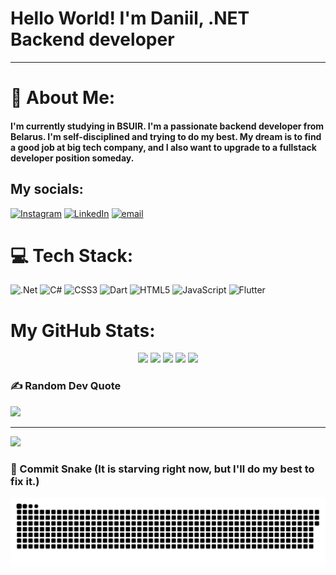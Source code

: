 # Hello World! I'm Daniil, .NET Backend developer

---

# 💫 About Me:

#### I'm currently studying in BSUIR. I'm a passionate backend developer from Belarus. I'm self-disciplined and trying to do my best. My dream is to find a good job at big tech company, and I also want to upgrade to a fullstack developer position someday.

## My socials:

[![Instagram](https://img.shields.io/badge/Instagram-%23E4405F.svg?logo=Instagram&logoColor=white)](https://www.instagram.com/rudenia_daniil/) [![LinkedIn](https://img.shields.io/badge/LinkedIn-%230077B5.svg?logo=linkedin&logoColor=white)](https://www.linkedin.com/in/daniil-rudzenia/) [![email](https://img.shields.io/badge/Email-D14836?logo=gmail&logoColor=white)](mailto:daniilrudzenia@gmail.com)

# 💻 Tech Stack:

![.Net](https://img.shields.io/badge/.NET-5C2D91?style=for-the-badge&logo=.net&logoColor=white) ![C#](https://img.shields.io/badge/c%23-%23239120.svg?style=for-the-badge&logo=csharp&logoColor=white) ![CSS3](https://img.shields.io/badge/css3-%231572B6.svg?style=for-the-badge&logo=css3&logoColor=white) ![Dart](https://img.shields.io/badge/dart-%230175C2.svg?style=for-the-badge&logo=dart&logoColor=white) ![HTML5](https://img.shields.io/badge/html5-%23E34F26.svg?style=for-the-badge&logo=html5&logoColor=white) ![JavaScript](https://img.shields.io/badge/javascript-%23323330.svg?style=for-the-badge&logo=javascript&logoColor=%23F7DF1E) ![Flutter](https://img.shields.io/badge/Flutter-%2302569B.svg?style=for-the-badge&logo=Flutter&logoColor=white)

# My GitHub Stats:

<div align="center" >

![](http://github-profile-summary-cards.vercel.app/api/cards/profile-details?username=Rudzeniapol&theme=dark)
![](http://github-profile-summary-cards.vercel.app/api/cards/repos-per-language?username=Rudzeniapol&theme=dark)
![](http://github-profile-summary-cards.vercel.app/api/cards/most-commit-language?username=Rudzeniapol&theme=dark)
![](http://github-profile-summary-cards.vercel.app/api/cards/stats?username=Rudzeniapol&theme=dark)
![](http://github-profile-summary-cards.vercel.app/api/cards/productive-time?username=Rudzeniapol&theme=dark&utcOffset=3)

</div>

### ✍️ Random Dev Quote

![](https://quotes-github-readme.vercel.app/api?type=horizontal&theme=radical)

---

[![](https://visitcount.itsvg.in/api?id=Rudzeniapol&icon=0&color=0)](https://visitcount.itsvg.in)

### 👾 Commit Snake (It is starving right now, but I'll do my best to fix it.)

<picture>
  <source media="(prefers-color-scheme: dark)" srcset="https://raw.githubusercontent.com/rudzeniapol/rudzeniapol/output/github-snake-dark.svg" />
  <source media="(prefers-color-scheme: light)" srcset="https://raw.githubusercontent.com/rudzeniapol/rudzeniapol/output/github-snake.svg" />
  <img alt="github-snake" src="https://raw.githubusercontent.com/rudzeniapol/rudzeniapol/output/github-snake.svg" />
</picture>
